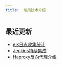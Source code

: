 ```yaml
---
title:  常用技术介绍
---
```


##  最近更新
-   [elk日志收集统计](2019/08/13/elk)
-   [Jenkins持续集成](2019/08/13/jenkins)
-   [Haproxy反向代理介绍](2019/08/08/haproxy)